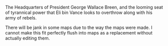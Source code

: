 The Headquarters of President George Wallace Breen, and the looming seat of tyrannical power that Eli bin Vance looks to overthrow along with his army of rebels. 

There will be jank in some maps due to the way the maps were made. I cannot make this fit perfectly flush into maps as a replacement without actually editing them.
